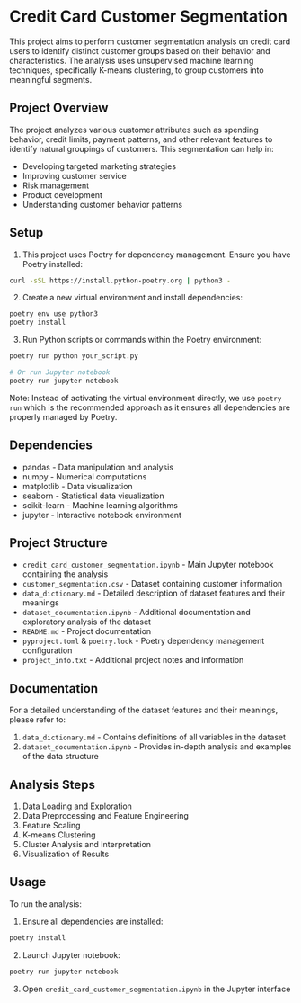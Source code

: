 # Credit Card Customer Segmentation

This project aims to perform customer segmentation analysis on credit card users to identify distinct customer groups based on their behavior and characteristics. The analysis uses unsupervised machine learning techniques, specifically K-means clustering, to group customers into meaningful segments.

## Project Overview

The project analyzes various customer attributes such as spending behavior, credit limits, payment patterns, and other relevant features to identify natural groupings of customers. This segmentation can help in:

- Developing targeted marketing strategies
- Improving customer service
- Risk management
- Product development
- Understanding customer behavior patterns

## Setup

1. This project uses Poetry for dependency management. Ensure you have Poetry installed:

```bash
curl -sSL https://install.python-poetry.org | python3 -
```

2. Create a new virtual environment and install dependencies:

```bash
poetry env use python3
poetry install
```

3. Run Python scripts or commands within the Poetry environment:

```bash
poetry run python your_script.py

# Or run Jupyter notebook
poetry run jupyter notebook
```

Note: Instead of activating the virtual environment directly, we use `poetry run` which is the recommended approach as it ensures all dependencies are properly managed by Poetry.

## Dependencies

- pandas - Data manipulation and analysis
- numpy - Numerical computations
- matplotlib - Data visualization
- seaborn - Statistical data visualization
- scikit-learn - Machine learning algorithms
- jupyter - Interactive notebook environment

## Project Structure

- `credit_card_customer_segmentation.ipynb` - Main Jupyter notebook containing the analysis
- `customer_segmentation.csv` - Dataset containing customer information
- `data_dictionary.md` - Detailed description of dataset features and their meanings
- `dataset_documentation.ipynb` - Additional documentation and exploratory analysis of the dataset
- `README.md` - Project documentation
- `pyproject.toml` & `poetry.lock` - Poetry dependency management configuration
- `project_info.txt` - Additional project notes and information

## Documentation

For a detailed understanding of the dataset features and their meanings, please refer to:
1. `data_dictionary.md` - Contains definitions of all variables in the dataset
2. `dataset_documentation.ipynb` - Provides in-depth analysis and examples of the data structure

## Analysis Steps

1. Data Loading and Exploration
2. Data Preprocessing and Feature Engineering
3. Feature Scaling
4. K-means Clustering
5. Cluster Analysis and Interpretation
6. Visualization of Results

## Usage

To run the analysis:

1. Ensure all dependencies are installed:
```bash
poetry install
```

2. Launch Jupyter notebook:
```bash
poetry run jupyter notebook
```

3. Open `credit_card_customer_segmentation.ipynb` in the Jupyter interface
